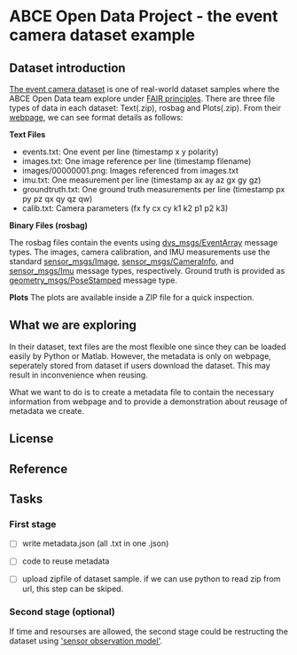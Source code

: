 # ABCE Open Data Project - the event camera dataset example

## Dataset introduction

[The event camera dataset](https://rpg.ifi.uzh.ch/davis_data.html) is one of real-world dataset samples where the ABCE Open Data team explore under [FAIR principles](https://www.go-fair.org/fair-principles/).
There are three file types of data in each dataset: Text(.zip), rosbag and Plots(.zip). From their [webpage](https://rpg.ifi.uzh.ch/davis_data.html), we can see format details as follows:

**Text Files**

- events.txt: One event per line (timestamp x y polarity)
- images.txt: One image reference per line (timestamp filename)
- images/00000001.png: Images referenced from images.txt
- imu.txt: One measurement per line (timestamp ax ay az gx gy gz)
- groundtruth.txt: One ground truth measurements per line (timestamp px py pz qx qy qz qw)
- calib.txt: Camera parameters (fx fy cx cy k1 k2 p1 p2 k3)

**Binary Files (rosbag)**

The rosbag files contain the events using [dvs_msgs/EventArray](https://github.com/uzh-rpg/rpg_dvs_ros/blob/master/dvs_msgs/msg/EventArray.msg) message types. 
The images, camera calibration, and IMU measurements use the standard [sensor_msgs/Image](http://docs.ros.org/api/sensor_msgs/html/msg/Image.html), [sensor_msgs/CameraInfo](http://docs.ros.org/api/sensor_msgs/html/msg/CameraInfo.html), and [sensor_msgs/Imu](http://docs.ros.org/api/sensor_msgs/html/msg/Imu.html) message types, respectively. 
Ground truth is provided as [geometry_msgs/PoseStamped](http://docs.ros.org/api/geometry_msgs/html/msg/PoseStamped.html) message type.

**Plots**
The plots are available inside a ZIP file for a quick inspection.

## What we are exploring

In their dataset, text files are the most flexible one since they can be loaded easily by Python or Matlab. However, the metadata is only on webpage, seperately stored from dataset if users download the dataset. This may result in inconvenience when reusing.

What we want to do is to create a metadata file to contain the necessary information from webpage and to provide a demonstration about reusage of metadata we create. 

## License

## Reference

## Tasks

### First stage

- [ ] write metadata.json (all .txt in one .json)
- [ ] code to reuse metadata
- [ ] upload zipfile of dataset sample. if we can use python to read zip from url, this step can be skiped.


### Second stage (optional)

If time and resourses are allowed, the second stage could be restructing the dataset using ['sensor observation model'](https://www.w3.org/TR/vocab-ssn/#Observations-overview).
